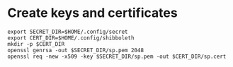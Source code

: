 # Create keys and certificates

    export SECRET_DIR=$HOME/.config/secret
    export CERT_DIR=$HOME/.config/shibboleth
    mkdir -p $CERT_DIR
    openssl genrsa -out $SECRET_DIR/sp.pem 2048
    openssl req -new -x509 -key $SECRET_DIR/sp.pem -out $CERT_DIR/sp.cert